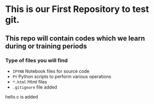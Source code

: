 # This is our First Repository to test git.
## This repo will contain codes which we learn during or training periods

### Type of files you will find

- `IPYNB` Notebook files for source code
- `PY` Python scripts to perform various operations
- `*.html` Html files
- `.gitignore` file added

hello.c is added
